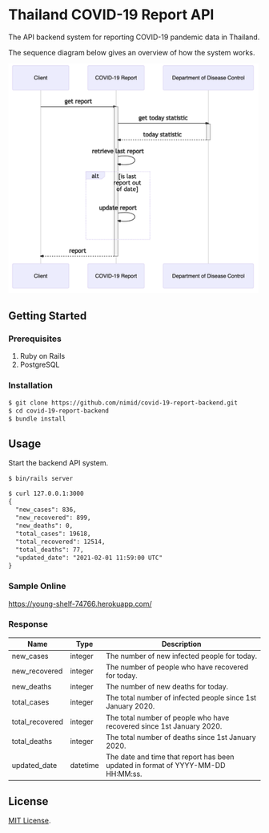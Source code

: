 # Thailand COVID-19 Report API

The API backend system for reporting COVID-19 pandemic data in Thailand.

The sequence diagram below gives an overview of how the system works.

<img width="500" src="https://raw.githubusercontent.com/nimid/covid-19-report-backend/main/doc/sequence_diagram.png">

## Getting Started

### Prerequisites

1. Ruby on Rails
2. PostgreSQL

### Installation

```shell
$ git clone https://github.com/nimid/covid-19-report-backend.git
$ cd covid-19-report-backend
$ bundle install
```

## Usage

Start the backend API system.

```shell
$ bin/rails server
```

```shell
$ curl 127.0.0.1:3000
{
  "new_cases": 836,
  "new_recovered": 899,
  "new_deaths": 0,
  "total_cases": 19618,
  "total_recovered": 12514,
  "total_deaths": 77,
  "updated_date": "2021-02-01 11:59:00 UTC"
}
```

### Sample Online

https://young-shelf-74766.herokuapp.com/


### Response

| Name            | Type     | Description
|---              |---       |---
| new_cases       | integer  | The number of new infected people for today.
| new_recovered   | integer  | The number of people who have recovered for today.
| new_deaths      | integer  | The number of new deaths for today.
| total_cases     | integer  | The total number of infected people since 1st January 2020.
| total_recovered | integer  | The total number of people who have recovered since 1st January 2020.
| total_deaths    | integer  | The total number of deaths since 1st January 2020.
| updated_date    | datetime | The date and time that report has been updated in format of YYYY-MM-DD HH:MM:ss.

## License

[MIT License](https://github.com/nimid/covid-19-report-backend/blob/main/LICENSE).

